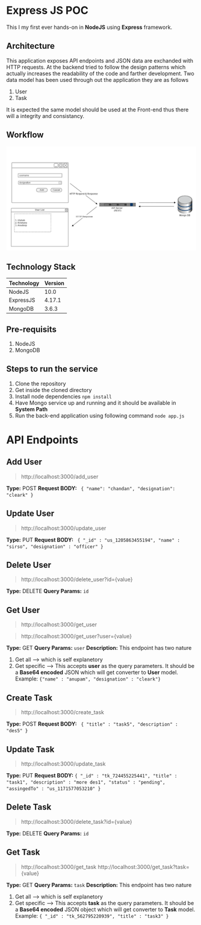# Express JS POC

This I my first ever hands-on in **NodeJS** using **Express** framework.

## Architecture
This application exposes API endpoints and JSON data are exchanded with HTTP requests. At the backend tried to follow the design patterns which actually increases the readability of the code and farther development. Two data model has been used through out the application they are as follows

 1. User
 2. Task

It is expected the same model should be used at the Front-end thus there will a integrity and consistancy.

## Workflow
![Workflow](https://github.com/Utshab500/express_POC/blob/master/workflow.png "Workflow")

## Technology Stack

|Technology |Version  
|------------|-------|
|NodeJS| 10.0 |
|ExpressJS| 4.17.1 |
|MongoDB|3.6.3 |

## Pre-requisits

 1. NodeJS
 2. MongoDB

## Steps to run the service

 1. Clone the repository
 2. Get inside the cloned directory
 3. Install node dependencies 
	`npm install`
 4. Have Mongo service up and running and it should be available in **System Path**
 5. Run the back-end application using following command
	`node app.js`

# API Endpoints

## Add User
> http://localhost:3000/add_user

**Type:** POST
**Request BODY:** `
{
	"name": "chandan",
	"designation": "cleark"
}`

## Update User
> http://localhost:3000/update_user

**Type:** PUT
**Request BODY:** `
{ "_id" : "us_1205863455194", "name" : "sirso", "designation" : "officer" }`

## Delete User
> http://localhost:3000/delete_user?id={value}

**Type:** DELETE
**Query Params:** `id`

## Get User
> http://localhost:3000/get_user

> http://localhost:3000/get_user?user={value}

**Type:** GET
**Query Params:** `user`
**Description:** This endpoint has two nature
1. Get all --> which is self explanetory
 2. Get specific --> This accepts **user** as the query parameters. It should be a **Base64 encoded** JSON which will get converter to **User** model.  Example: `{"name" : "anupam", "designation" : "cleark"}`

## Create Task

> http://localhost:3000/create_task

**Type:** POST
**Request BODY:** `
{
    "title" : "task5",
    "description" : "des5"
}`

## Update Task

> http://localhost:3000/update_task

**Type:** PUT
**Request BODY:** `{ "_id" : "tk_724455225441", "title" : "task1", "description" : "more des1", "status" : "pending", "assingedTo" : "us_1171577053210" }`

## Delete Task
> http://localhost:3000/delete_task?id={value}

**Type:** DELETE
**Query Params:** `id`

## Get Task
> http://localhost:3000/get_task
> http://localhost:3000/get_task?task={value}

**Type:** GET
**Query Params:** `task`
**Description:** This endpoint has two nature
1. Get all --> which is self explanetory
 2. Get specific --> This accepts **task** as the query parameters. It should be a **Base64 encoded** JSON object which will get converter to **Task** model.  Example: `{ "_id" : "tk_562795220939", "title" : "task3" }`

